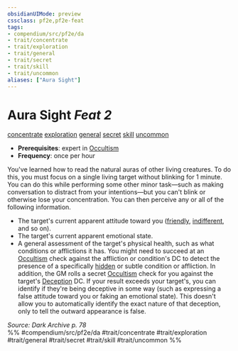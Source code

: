 ```yaml
---
obsidianUIMode: preview
cssclass: pf2e,pf2e-feat
tags:
- compendium/src/pf2e/da
- trait/concentrate
- trait/exploration
- trait/general
- trait/secret
- trait/skill
- trait/uncommon
aliases: ["Aura Sight"]
---
```

# Aura Sight  *Feat 2*  
[concentrate](rules/traits/concentrate.md)  [exploration](rules/traits/exploration.md)  [general](rules/traits/general.md)  [secret](rules/traits/secret.md)  [skill](rules/traits/skill.md)  [uncommon](rules/traits/uncommon.md)  

- **Prerequisites**: expert in [Occultism](compendium/skills.md#Occultism)
- **Frequency**: once per hour

You've learned how to read the natural auras of other living creatures. To do this, you must focus on a single living target without blinking for 1 minute. You can do this while performing some other minor task—such as making conversation to distract from your intentions—but you can't blink or otherwise lose your concentration. You can then perceive any or all of the following information.

- The target's current apparent attitude toward you ([friendly](rules/conditions.md#Friendly), [indifferent](rules/conditions.md#Indifferent), and so on).
- The target's current apparent emotional state.
- A general assessment of the target's physical health, such as what conditions or afflictions it has. You might need to succeed at an [Occultism](compendium/skills.md#Occultism) check against the affliction or condition's DC to detect the presence of a specifically [hidden](rules/conditions.md#Hidden) or subtle condition or affliction. In addition, the GM rolls a secret [Occultism](compendium/skills.md#Occultism) check for you against the target's [Deception](compendium/skills.md#Deception) DC. If your result exceeds your target's, you can identify if they're being deceptive in some way (such as expressing a false attitude toward you or faking an emotional state). This doesn't allow you to automatically identify the exact nature of that deception, only to tell the outward appearance is false.

*Source: Dark Archive p. 78*  
%% #compendium/src/pf2e/da #trait/concentrate #trait/exploration #trait/general #trait/secret #trait/skill #trait/uncommon %%